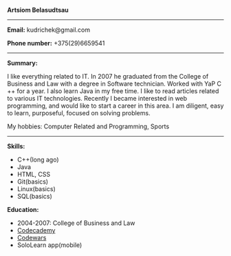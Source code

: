 <p><strong>Artsiom Belasudtsau</strong></p><hr>
<p><strong>Email:</strong> kudrichek@gmail.com</p>
<p><strong>Phone number:</strong> +375(29)6659541</p><hr>

<p><strong>Summary:</strong></p>
<p>I like everything related to IT. In 2007 he graduated from the College of Business and Law with a degree in Software technician.
Worked with YaP C ++ for a year. I also learn Java in my free time. I like to read articles related to various IT technologies.
Recently I became interested in web programming, and would like to start a career in this area. I am diligent, easy to learn, purposeful, focused on solving problems.</p>
<p>My hobbies: Computer Related and Programming, Sports</p><hr>

<p><strong>Skills:</strong></p>
<p>
<ul>
  <li>C++(long ago)</li>
  <li>Java</li>
  <li>HTML, CSS</li>
  <li>Git(basics)</li>
  <li>Linux(basics)</li> 
  <li>SQL(basics)</li>
</ul>
</p>

<p><strong>Education:</strong></p>
<p>
  <ul>
    <li>2004-2007: College of Business and Law</li>
    <li><a href = "https://www.codecademy.com/profiles/kudri">Codecademy</a></li>
    <li><a href = "https://www.codewars.com/users/Kraken02">Codewars</a></li>
    <li>SoloLearn app(mobile)</li>
  </ul>
</p>
